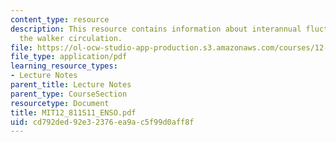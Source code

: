 ```yaml
---
content_type: resource
description: This resource contains information about interannual fluctuations of
  the walker circulation.
file: https://ol-ocw-studio-app-production.s3.amazonaws.com/courses/12-811-tropical-meteorology-spring-2011/cd792ded92e32376ea9ac5f99d0aff8f_MIT12_811S11_ENSO.pdf
file_type: application/pdf
learning_resource_types:
- Lecture Notes
parent_title: Lecture Notes
parent_type: CourseSection
resourcetype: Document
title: MIT12_811S11_ENSO.pdf
uid: cd792ded-92e3-2376-ea9a-c5f99d0aff8f
---
```

